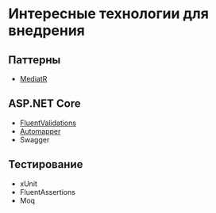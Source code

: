 # Интересные технологии для внедрения
## Паттерны
- [MediatR](https://code-maze.com/cqrs-mediatr-in-aspnet-core/)

## ASP.NET Core
- [FluentValidations](https://docs.fluentvalidation.net/en/latest/)
- [Automapper](https://docs.automapper.org/en/stable/Getting-started.html)
- Swagger

## Тестирование
- xUnit
- FluentAssertions
- Moq
